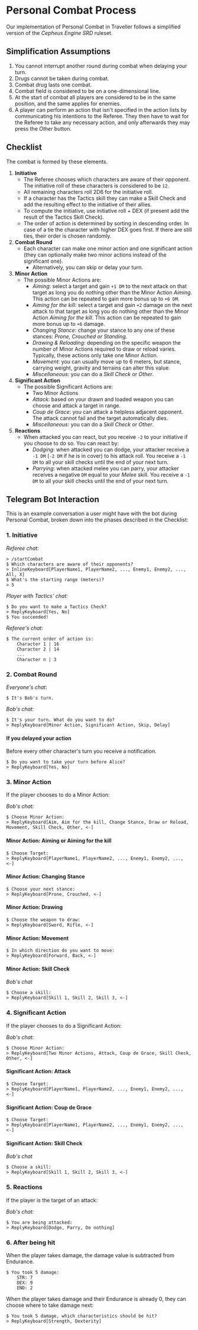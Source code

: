 # Personal Combat Process

Our implementation of Personal Combat in Traveller follows a simplified version of the *Cepheus Engine SRD* ruleset.

## Simplification Assumptions

1. You cannot interrupt another round during combat when delaying your turn.
2. Drugs cannot be taken during combat.
3. Combat drug lasts one combat.
4. Combat field is considered to be on a one-dimensional line.
5. At the start of combat all players are considered to be in the same position, and the same applies for enemies.
6. A player can perform an action that isn't specified in the action lists by communicating his intentions to the Referee. They then have to wait for the Referee to take any necessary action, and only afterwards they may press the *Other* button.

## Checklist

The combat is formed by these elements.

1. **Initiative**
    - The Referee chooses which characters are aware of their opponent. The initiative roll of these characters is considered to be `12`.
    - All remaining characters roll 2D6 for the initiative roll.
    - If a character has the Tactics skill they can make a Skill Check and add the resulting effect to the initiative of their allies.
    - To compute the initiative, use initiative roll + DEX (if present add the result of the Tactics Skill Check).
    - The order of action is determined by sorting in descending order. In case of a tie the character with higher DEX goes first. If there are still ties, their order is chosen randomly.
2. **Combat Round**
    - Each character can make one minor action and one significant action (they can optionally make two minor actions instead of the significant one).
        - Alternatively, you can skip or delay your turn.
3. **Minor Action**
    - The possible Minor Actions are:
        - *Aiming*: select a target and gain `+1 DM` to the next attack on that target as long you do nothing other than the Minor Action *Aiming*. This action can be repeated to gain more bonus up to `+6 DM`.
        - *Aiming for the kill*: select a target and gain `+2` damage on the next attack to that target as long you do nothing other than the Minor Action *Aiming for the kill*. This action can be repeated to gain more bonus up to `+6` damage.
        - *Changing Stance*: change your stance to any one of these stances: *Prone, Crouched or Standing*.
        - *Drawing & Reloading*: depending on the specific weapon the number of Minor Actions required to draw or reload varies. Typically, these actions only take one Minor Action.
        - *Movement*: you can usually move up to 6 meters, but stance, carrying weight, gravity and terrains can alter this value.
        - *Miscellaneous*: you can do a *Skill Check* or *Other*.
4. **Significant Action**
    - The possible Significant Actions are:
        - Two Minor Actions
        - *Attack*: based on your drawn and loaded weapon you can choose and attack a target in range.
        - *Coup de Grace*: you can attack a helpless adjacent opponent. The attack cannot fail and the target automatically dies.
        - *Miscellaneous*: you can do a *Skill Check* or *Other*.
5. **Reactions**
    - When attacked you can react, but you receive `-2` to your initiative if you choose to do so. You can react by:
        - *Dodging*: when attacked you can dodge, your attacker receive a `-1 DM` (`-2 DM` if he is in cover) to his attack roll. You receive a `-1 DM` to all your skill checks until the end of your next turn.
        - *Parrying*: when attacked melee you can parry, your attacker receives a negative `DM` equal to your *Melee* skill. You receive a `-1 DM` to all your skill checks until the end of your next turn.

## Telegram Bot Interaction

This is an example conversation a user might have with the bot during Personal Combat, broken down into the phases described in the Checklist:

### **1. Initiative**

*Referee chat:*

```
> /startCombat
$ Which characters are aware of their opponents?
> InlineKeyboard[PlayerName1, PlayerName2, ..., Enemy1, Enemy2, ..., All, X]
$ What's the starting range (meters)?
> 5
```

*Player with Tactics' chat:*

```
$ Do you want to make a Tactics Check?
> ReplyKeyboard[Yes, No]
$ You succeeded!
```

*Referee's chat:*

```
$ The current order of action is:
    Character 1 | 16
    Character 2 | 14
    ...
    Character n | 3
```

### **2. Combat Round**

*Everyone's chat:*

```
$ It's Bob's turn.
``` 

*Bob's chat:*

```
$ It's your turn. What do you want to do?
> ReplyKeyboard[Minor Action, Significant Action, Skip, Delay]
```

#### **If you delayed your action**

Before every other character's turn you receive a notification.

```
$ Do you want to take your turn before Alice?
> ReplyKeyboard[Yes, No]
```

### **3. Minor Action**

If the player chooses to do a Minor Action:

*Bob's chat:*

```
$ Choose Minor Action:
> ReplyKeyboard[Aim, Aim for the kill, Change Stance, Draw or Reload, Movement, Skill Check, Other, <-]
```

#### **Minor Action: Aiming or Aiming for the kill**

```
$ Choose Target:
> ReplyKeyboard[PlayerName1, PlayerName2, ..., Enemy1, Enemy2, ..., <-]
```

#### **Minor Action: Changing Stance**

```
$ Choose your next stance:
> ReplyKeyboard[Prone, Crouched, <-]
```

#### **Minor Action: Drawing**

```
$ Choose the weapon to draw:
> ReplyKeyboard[Sword, Rifle, <-]
```

#### **Minor Action: Movement**

```
$ In which direction do you want to move:
> ReplyKeyboard[Forward, Back, <-]
```

#### **Minor Action: Skill Check**

*Bob's chat*

```
$ Choose a skill:
> ReplyKeyboard[Skill 1, Skill 2, Skill 3, <-]
```

### **4. Significant Action**

If the player chooses to do a Significant Action:

*Bob's chat:*

```
$ Choose Minor Action:
> ReplyKeyboard[Two Minor Actions, Attack, Coup de Grace, Skill Check, Other, <-]
```

#### **Significant Action: Attack**

```
$ Choose Target:
> ReplyKeyboard[PlayerName1, PlayerName2, ..., Enemy1, Enemy2, ..., <-]
```

#### **Significant Action: Coup de Grace**

```
$ Choose Target:
> ReplyKeyboard[PlayerName1, PlayerName2, ..., Enemy1, Enemy2, ..., <-]
```

#### **Significant Action: Skill Check**

*Bob's chat*

```
$ Choose a skill:
> ReplyKeyboard[Skill 1, Skill 2, Skill 3, <-]
```

### **5. Reactions**

If the player is the target of an attack:

*Bob's chat:*

```
$ You are being attacked:
> ReplyKeyboard[Dodge, Parry, Do nothing]
```

### **6. After being hit**

When the player takes damage, the damage value is subtracted from Endurance.

```
$ You took 5 damage:
    STR: 7
    DEX: 9
    END: 2
```

When the player takes damage and their Endurance is already 0, they can choose where to take damage next:

```
$ You took 5 damage, which characteristics should be hit?
> ReplyKeyboard[Strength, Dexterity]
```
